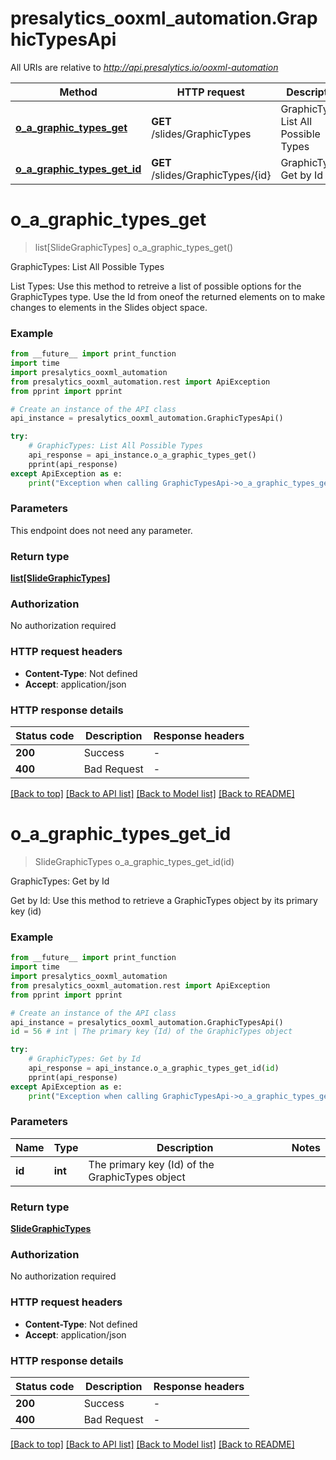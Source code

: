 # presalytics_ooxml_automation.GraphicTypesApi

All URIs are relative to *http://api.presalytics.io/ooxml-automation*

Method | HTTP request | Description
------------- | ------------- | -------------
[**o_a_graphic_types_get**](GraphicTypesApi.md#o_a_graphic_types_get) | **GET** /slides/GraphicTypes | GraphicTypes: List All Possible Types
[**o_a_graphic_types_get_id**](GraphicTypesApi.md#o_a_graphic_types_get_id) | **GET** /slides/GraphicTypes/{id} | GraphicTypes: Get by Id


# **o_a_graphic_types_get**
> list[SlideGraphicTypes] o_a_graphic_types_get()

GraphicTypes: List All Possible Types

List Types: Use this method to retreive a list of possible options for the GraphicTypes type. Use the Id from oneof the returned elements on to make changes to elements in the Slides object space.

### Example

```python
from __future__ import print_function
import time
import presalytics_ooxml_automation
from presalytics_ooxml_automation.rest import ApiException
from pprint import pprint

# Create an instance of the API class
api_instance = presalytics_ooxml_automation.GraphicTypesApi()

try:
    # GraphicTypes: List All Possible Types
    api_response = api_instance.o_a_graphic_types_get()
    pprint(api_response)
except ApiException as e:
    print("Exception when calling GraphicTypesApi->o_a_graphic_types_get: %s\n" % e)
```

### Parameters
This endpoint does not need any parameter.

### Return type

[**list[SlideGraphicTypes]**](SlideGraphicTypes.md)

### Authorization

No authorization required

### HTTP request headers

 - **Content-Type**: Not defined
 - **Accept**: application/json

### HTTP response details
| Status code | Description | Response headers |
|-------------|-------------|------------------|
**200** | Success |  -  |
**400** | Bad Request |  -  |

[[Back to top]](#) [[Back to API list]](../README.md#documentation-for-api-endpoints) [[Back to Model list]](../README.md#documentation-for-models) [[Back to README]](../README.md)

# **o_a_graphic_types_get_id**
> SlideGraphicTypes o_a_graphic_types_get_id(id)

GraphicTypes: Get by Id

Get by Id: Use this method to retrieve a GraphicTypes object by its primary key (id)

### Example

```python
from __future__ import print_function
import time
import presalytics_ooxml_automation
from presalytics_ooxml_automation.rest import ApiException
from pprint import pprint

# Create an instance of the API class
api_instance = presalytics_ooxml_automation.GraphicTypesApi()
id = 56 # int | The primary key (Id) of the GraphicTypes object

try:
    # GraphicTypes: Get by Id
    api_response = api_instance.o_a_graphic_types_get_id(id)
    pprint(api_response)
except ApiException as e:
    print("Exception when calling GraphicTypesApi->o_a_graphic_types_get_id: %s\n" % e)
```

### Parameters

Name | Type | Description  | Notes
------------- | ------------- | ------------- | -------------
 **id** | **int**| The primary key (Id) of the GraphicTypes object | 

### Return type

[**SlideGraphicTypes**](SlideGraphicTypes.md)

### Authorization

No authorization required

### HTTP request headers

 - **Content-Type**: Not defined
 - **Accept**: application/json

### HTTP response details
| Status code | Description | Response headers |
|-------------|-------------|------------------|
**200** | Success |  -  |
**400** | Bad Request |  -  |

[[Back to top]](#) [[Back to API list]](../README.md#documentation-for-api-endpoints) [[Back to Model list]](../README.md#documentation-for-models) [[Back to README]](../README.md)

